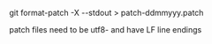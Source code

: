 git format-patch -X --stdout > patch-ddmmyyy.patch


patch files need to be utf8- and have LF line endings